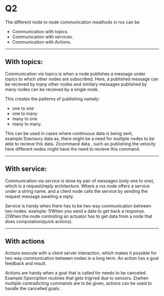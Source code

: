# Q2
The different node to node communication meathods in ros can be
- Communication with topics.
- Communication with services.
- Communication with Actions.
---
## With topics:
Communication via topics is when a node publishes a message under topics to which other nodes are subscribed.
Here, a published message can be recieved by many other nodes and similary messages published by many nodes can be recieved by a single node.

This creates the patterns of publishing namely:
  - one to one
  - one to many
  - many to one
  - many to many.

<p>This can be used in cases where continuous data is being sent, example:1)sensory data
as, there might be a need for multiple nodes to be able to recieve this data. 2)command data , such as publishing the velocity here different nodes might have the need to recieve this command.</p>

---
## With service:
Communication via service is done by pair of messages (only one to one), which is a request/reply architecture. Where a ros node offers a service under a string name, and a client node calls the service by sending the request message awaiting a reply.

Service is handy when there has to be two way communication between two nodes. example: 1)When you send a data to get back a response. 2)When the node controlling an actuator has to get data from a node that does computation(quick actions). 

---
## With actions
Actions execute with a client server interaction, which makes it possible for two way communication between nodes in a long term.
An action has a goal feedback and result.

Actions are handy when a goal that is called for needs to be canceled. Example:1)perciption routines that gets trigrred due to sensors. 2)when multiple contradicting commands are to be given, actions can be used to handle the cancelled goals.
